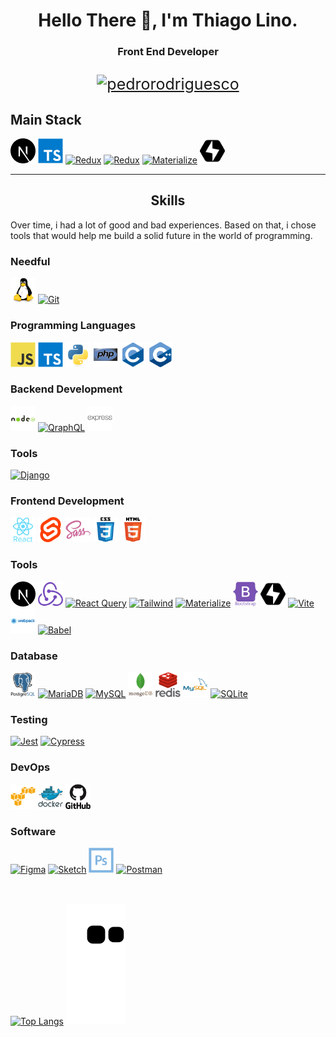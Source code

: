 <h1 align="center">Hello There 👋, I'm Thiago Lino.</h1>
<h3 align="center">Front End Developer</h3>
<p align="center" style="font-size: 25px">
    <a href="https://www.linkedin.com/in/thiago-lino-gomes-5812581bb/" target="blank"><img align="center" src="https://raw.githubusercontent.com/rahuldkjain/github-profile-readme-generator/master/src/images/icons/Social/linked-in-alt.svg" alt="pedrorodriguesco" height="30" width="40" /></a>
</p>


<h2 align="left">Main Stack</h2>
<a href="https://nextjs.org/"><img src="https://raw.githubusercontent.com/devicons/devicon/master/icons/nextjs/nextjs-original.svg" alt="NextJS" height="40" width="40" /></a>
<a href="https://www.typescriptlang.org/"><img src="https://raw.githubusercontent.com/devicons/devicon/master/icons/typescript/typescript-original.svg" alt="TypeScript" height="40" width="40" /></a>
<a href="https://redux.js.org/"><img src="https://cdn.svgporn.com/logos/redux.svg" alt="Redux" height="40" width="40" /></a>
<a href="https://tanstack.com/query"><img src="https://cdn.svgporn.com/logos/react-query-icon.svg" alt="Redux" height="40" width="40" /></a>
<a href="https://tailwindcss.com/"><img src="https://cdn.svgporn.com/logos/tailwindcss-icon.svg" alt="Materialize" height="40" width="40" /></a>
 <a href="https://chakra-ui.com/"><img src="https://raw.githubusercontent.com/simple-icons/simple-icons/develop/icons/chakraui.svg" alt="ChakraUI" height="40" width="40" /></a>
<hr />


<h2 align="center">Skills</h2>
Over time, i had a lot of good and bad experiences. Based on that, i chose tools that would help me build a solid future in the world of programming.


<h3 align="left">Needful</h3>
<a href=""><img src="https://raw.githubusercontent.com/devicons/devicon/master/icons/linux/linux-original.svg" alt="Linux" height="40" width="40" /></a>
<a href=""><img src="https://www.vectorlogo.zone/logos/git-scm/git-scm-icon.svg" alt="Git" height="40" width="40" /></a>


<h3 align="left">Programming Languages</h3>
<a href="https://www.javascript.com/"><img src="https://raw.githubusercontent.com/devicons/devicon/master/icons/javascript/javascript-original.svg" alt="JavaScript" height="40" width="40" /></a>
<a href="https://www.typescriptlang.org/"><img src="https://raw.githubusercontent.com/devicons/devicon/master/icons/typescript/typescript-original.svg" alt="TypeScript" height="40" width="40" /></a>
<a href="https://www.python.org/"><img src="https://raw.githubusercontent.com/devicons/devicon/master/icons/python/python-original.svg" alt="Python" height="40" width="40" /></a>
<a href="https://www.php.net/"><img src="https://raw.githubusercontent.com/devicons/devicon/master/icons/php/php-original.svg" alt="Go" height="40" width="40" /></a>
<a href="https://www.wikiwand.com/en/The_C_Programming_Language"><img src="https://raw.githubusercontent.com/devicons/devicon/master/icons/c/c-original.svg" alt="C" height="40" width="40" /></a>
<a href="https://www.wikiwand.com/en/C%2B%2B"><img src="https://raw.githubusercontent.com/devicons/devicon/master/icons/cplusplus/cplusplus-original.svg" alt="C++" height="40" width="40" /></a>


<h3 align="left">Backend Development</h3>
<a href="https://nodejs.org/en/"><img src="https://raw.githubusercontent.com/devicons/devicon/master/icons/nodejs/nodejs-original-wordmark.svg" alt="NodeJS" height="40" width="40" /></a>
<a href="https://graphql.org/"><img src="https://www.vectorlogo.zone/logos/graphql/graphql-icon.svg" alt="QraphQL" height="40" width="40" /></a>
<a href="https://expressjs.com/"><img src="https://raw.githubusercontent.com/devicons/devicon/master/icons/express/express-original-wordmark.svg" alt="Express" height="40" width="40" /></a>


<h3 align="left">Tools</h3>
    <a href="https://www.djangoproject.com/"><img src="https://cdn.svgporn.com/logos/django-icon.svg" alt="Django" height="40" width="40" /></a>


<h3 align="left">Frontend Development</h3>
<a href="https://reactjs.org/"><img src="https://raw.githubusercontent.com/devicons/devicon/master/icons/react/react-original-wordmark.svg" alt="React" height="40" width="40" /></a>
<a href="https://svelte.dev/"><img src="https://raw.githubusercontent.com/devicons/devicon/master/icons/svelte/svelte-original.svg" alt="Svelte" height="40" width="40" /></a>
<a href="https://sass-lang.com/"><img src="https://raw.githubusercontent.com/devicons/devicon/master/icons/sass/sass-original.svg" alt="Sass" height="40" width="40" /></a>
<a href="https://www.css3.info/"><img src="https://raw.githubusercontent.com/devicons/devicon/master/icons/css3/css3-original-wordmark.svg" alt="Css3" height="40" width="40" /></a>
<a href="https://html.com/html5/"><img src="https://raw.githubusercontent.com/devicons/devicon/master/icons/html5/html5-original-wordmark.svg" alt="Html5" height="40" width="40" /></a>


<h3 align="left">Tools</h3>
    <a href="https://nextjs.org/"><img src="https://raw.githubusercontent.com/devicons/devicon/master/icons/nextjs/nextjs-original.svg" alt="NextJS" height="40" width="40" /></a>
    <a href="https://redux.js.org/"><img src="https://raw.githubusercontent.com/devicons/devicon/master/icons/redux/redux-original.svg" alt="Redux" height="40" width="40" /></a>
    <a href="https://react-query.tanstack.com/"><img src="https://raw.githubusercontent.com/tannerlinsley/react-query/master/docs/src/images/emblem-light.svg" alt="React Query" height="40" width="40" /></a>
    <a href="https://tailwindcss.com/"><img src="https://cdn.svgporn.com/logos/tailwindcss-icon.svg" alt="Tailwind" height="40" width="40" /></a>
    <a href="https://materializecss.com/"><img src="https://raw.githubusercontent.com/prplx/svg-logos/5585531d45d294869c4eaab4d7cf2e9c167710a9/svg/materialize.svg" alt="Materialize" height="40" width="40" /></a>
    <a href="https://getbootstrap.com/"><img src="https://raw.githubusercontent.com/devicons/devicon/master/icons/bootstrap/bootstrap-plain-wordmark.svg" alt="Bootstrap" height="40" width="40" /></a>
    <a href="https://chakra-ui.com/"><img src="https://raw.githubusercontent.com/simple-icons/simple-icons/develop/icons/chakraui.svg" alt="ChakraUI" height="40" width="40" /></a>
    <a href="https://vitejs.dev/"><img src="https://cdn.svgporn.com/logos/vitejs.svg" alt="Vite" height="40" width="40" /></a>
    <a href="https://webpack.js.org/"><img src="https://raw.githubusercontent.com/devicons/devicon/d00d0969292a6569d45b06d3f350f463a0107b0d/icons/webpack/webpack-original-wordmark.svg" alt="Webpack" height="40" width="40" /></a>
    <a href="https://babeljs.io/"><img src="https://www.vectorlogo.zone/logos/babeljs/babeljs-icon.svg" alt="Babel" height="40" width="40" /></a>
    

<h3 align="left">Database</h3>
<a href="https://www.postgresql.org/"><img src="https://raw.githubusercontent.com/devicons/devicon/master/icons/postgresql/postgresql-original-wordmark.svg" alt="MongoDB" height="40" width="40" /></a>
<a href="https://mariadb.org/"><img src="https://www.vectorlogo.zone/logos/mariadb/mariadb-icon.svg" alt="MariaDB" height="40" width="40" /></a>
<a href="https://www.elastic.co/pt/what-is/elasticsearch"><img src="https://www.vectorlogo.zone/logos/elastic/elastic-icon.svg" alt="MySQL" height="40" width="40" /></a>
<a href="https://www.mongodb.com/"><img src="https://raw.githubusercontent.com/devicons/devicon/master/icons/mongodb/mongodb-original-wordmark.svg" alt="MongoDB" height="40" width="40" /></a>
<a href="https://redis.io/"><img src="https://raw.githubusercontent.com/devicons/devicon/master/icons/redis/redis-original-wordmark.svg" alt="Redis" height="40" width="40" /></a>
<a href="https://www.mysql.com/"><img src="https://raw.githubusercontent.com/devicons/devicon/master/icons/mysql/mysql-original-wordmark.svg" alt="MySQL" height="40" width="40" /></a>
<a href="https://www.mysql.com/"><img src="https://www.vectorlogo.zone/logos/sqlite/sqlite-icon.svg" alt="SQLite" height="40" width="40" /></a>


<h3 align="left">Testing</h3>
<a href="https://jestjs.io/"><img src="https://www.vectorlogo.zone/logos/jestjsio/jestjsio-icon.svg" alt="Jest" height="40" width="40" /></a>
<a href="https://www.cypress.io/"><img src="https://cdn.svgporn.com/logos/cypress.svg" alt="Cypress" height="40" width="40" /></a>

  
<h3 align="left">DevOps</h3>
<a href="https://aws.amazon.com/pt/console/"><img src="https://raw.githubusercontent.com/devicons/devicon/master/icons/amazonwebservices/amazonwebservices-original.svg" alt="AWS Console" height="40" width="40" /></a>
<a href="https://docker.com/"><img src="https://raw.githubusercontent.com/devicons/devicon/master/icons/docker/docker-original-wordmark.svg" alt="Docker" height="40" width="40" /></a>
<a href="https://github.com/"><img src="https://raw.githubusercontent.com/devicons/devicon/master/icons/github/github-original-wordmark.svg" alt="Github" height="40" width="40" /></a>
  

<h3 align="left">Software</h3>
<a href="https://figma.com/"><img src="https://www.vectorlogo.zone/logos/figma/figma-icon.svg" alt="Figma" height="40" width="40" /></a>
<a href="https://sketch.com/"><img src="https://www.vectorlogo.zone/logos/sketchapp/sketchapp-icon.svg" alt="Sketch" height="40" width="40" /></a>
<a href="https://www.adobe.com/products/photoshop.html"><img src="https://raw.githubusercontent.com/devicons/devicon/master/icons/photoshop/photoshop-line.svg" alt="Photoshop" height="40" width="40" /></a>
<a href="https://www.postman.com/"><img src="https://www.vectorlogo.zone/logos/getpostman/getpostman-icon.svg" alt="Postman" height="40" width="40" /></a>

<br></br>
[![Top Langs](https://github-readme-stats.vercel.app/api/top-langs/?username=Thiagolino8&layout=compact)](https://github.com/anuraghazra/github-readme-stats)
![Snake animation](https://github.com/rafaballerini/rafaballerini/blob/output/github-contribution-grid-snake.svg)
<!---
Thiagolino8/Thiagolino8 is a ✨ special ✨ repository because its `README.md` (this file) appears on your GitHub profile.
You can click the Preview link to take a look at your changes.
--->
